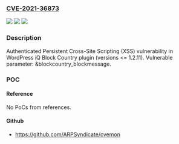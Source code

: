 ### [CVE-2021-36873](https://cve.mitre.org/cgi-bin/cvename.cgi?name=CVE-2021-36873)
![](https://img.shields.io/static/v1?label=Product&message=iQ%20Block%20Country&color=blue)
![](https://img.shields.io/static/v1?label=Version&message=1.2.11%3C%3D%201.2.11%20&color=brighgreen)
![](https://img.shields.io/static/v1?label=Vulnerability&message=CWE-79%20Cross-site%20Scripting%20(XSS)&color=brighgreen)

### Description

Authenticated Persistent Cross-Site Scripting (XSS) vulnerability in WordPress iQ Block Country plugin (versions <= 1.2.11). Vulnerable parameter: &blockcountry_blockmessage.

### POC

#### Reference
No PoCs from references.

#### Github
- https://github.com/ARPSyndicate/cvemon

